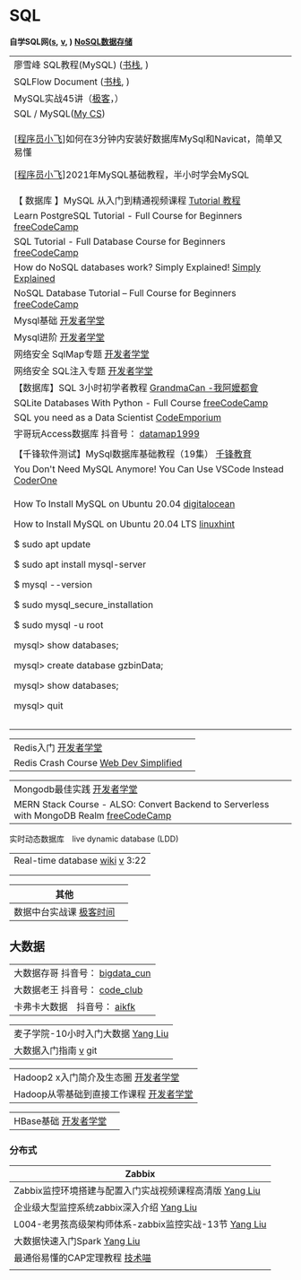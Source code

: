 # SQL

**自学SQL网(**[**s**](http://xuesql.cn)**,** [**v**](https://www.bilibili.com/video/BV12V411a7wZ/)**, )** [**NoSQL数据存储**](https://www.fullstackpython.com/no-sql-datastore.html)

|                                                                                                                                                                                                                                                                                                                                                                                                                                                                                                                                                             |
| ----------------------------------------------------------------------------------------------------------------------------------------------------------------------------------------------------------------------------------------------------------------------------------------------------------------------------------------------------------------------------------------------------------------------------------------------------------------------------------------------------------------------------------------------------------- |
| 廖雪峰 SQL教程(MySQL) ([书栈](https://www.bookstack.cn/books/liaoxuefeng-sql), )                                                                                                                                                                                                                                                                                                                                                                                                                                                                                   |
| SQLFlow Document ([书栈](https://www.bookstack.cn/books/SQLFlow-EN), )                                                                                                                                                                                                                                                                                                                                                                                                                                                                                        |
| MySQL实战45讲（[极客](https://time.geekbang.org/column/intro/100020801)，）                                                                                                                                                                                                                                                                                                                                                                                                                                                                                         |
| SQL / MySQL([My CS](https://www.youtube.com/playlist?list=PLqrmzsjOpq5j5u6dAqGPbifOFNYF2EBNx))                                                                                                                                                                                                                                                                                                                                                                                                                                                              |
| <p>[<a href="https://www.youtube.com/watch?v=BzgtKhNlVFY">程序员小飞</a>]如何在3分钟内安装好数据库MySql和Navicat，简单又易懂</p><p>[<a href="https://www.youtube.com/watch?v=BzgtKhNlVFY">程序员小飞</a>]2021年MySQL基础教程，半小时学会MySQL | 全网最新最易东，2倍速享用味道更佳</p>                                                                                                                                                                                                                                                                                                                               |
| 【 数据库 】MySQL 从入门到精通视频课程 [Tutorial 教程](https://www.youtube.com/playlist?list=PLnHbptcieUBeQge-fNq9qABiqoopGMg3L)                                                                                                                                                                                                                                                                                                                                                                                                                                             |
| Learn PostgreSQL Tutorial - Full Course for Beginners [freeCodeCamp](https://www.youtube.com/watch?v=qw--VYLpxG4)                                                                                                                                                                                                                                                                                                                                                                                                                                           |
| SQL Tutorial - Full Database Course for Beginners [freeCodeCamp](https://www.youtube.com/watch?v=HXV3zeQKqGY)                                                                                                                                                                                                                                                                                                                                                                                                                                               |
| How do NoSQL databases work? Simply Explained! [Simply Explained](https://www.youtube.com/watch?v=0buKQHokLK8)                                                                                                                                                                                                                                                                                                                                                                                                                                              |
| NoSQL Database Tutorial – Full Course for Beginners [freeCodeCamp](https://www.youtube.com/watch?v=xh4gy1lbL2k)                                                                                                                                                                                                                                                                                                                                                                                                                                             |
| Mysql基础 [开发者学堂](https://www.youtube.com/playlist?list=PLGmd9-PCMLhYy9WcEWjgY3VUA0GrMjyqq)                                                                                                                                                                                                                                                                                                                                                                                                                                                                   |
| Mysql进阶 [开发者学堂](https://www.youtube.com/playlist?list=PLGmd9-PCMLhZAfQdrjsy2SiFVG9fFq9-c)                                                                                                                                                                                                                                                                                                                                                                                                                                                                   |
| 网络安全 SqlMap专题 [开发者学堂](https://www.youtube.com/playlist?list=PLGmd9-PCMLhbcKMJYdV1QE6ecj84tUxi0)                                                                                                                                                                                                                                                                                                                                                                                                                                                             |
| 网络安全 SQL注入专题 [开发者学堂](https://www.youtube.com/playlist?list=PLGmd9-PCMLhbektcoFGW7VJ9huFMm9JMt)                                                                                                                                                                                                                                                                                                                                                                                                                                                              |
| 【数据库】SQL 3小时初学者教程 [GrandmaCan -我阿嬤都會](https://www.youtube.com/watch?v=gvRXjsrpCHw)                                                                                                                                                                                                                                                                                                                                                                                                                                                                          |
| SQLite Databases With Python - Full Course [freeCodeCamp](https://www.youtube.com/watch?v=byHcYRpMgI4)                                                                                                                                                                                                                                                                                                                                                                                                                                                      |
| SQL you need as a Data Scientist [CodeEmporium](https://www.youtube.com/watch?v=CM2zjiud5PI)                                                                                                                                                                                                                                                                                                                                                                                                                                                                |
| 宇哥玩Access数据库 抖音号： [datamap1999](https://www.douyin.com/user/MS4wLjABAAAAin9w9OsIhOrpoHa15hIs0ZMLQYWjCGVwJZznOi39pg0?author\_id=92217300043\&enter\_from=video\_detail\&enter\_method=video\_title\&from\_gid=6899788817893477635\&group\_id=6899788817893477635\&log\_pb=%7B%22impr\_id%22%3A%22021633809810658fdbddc0300fff0010a8a62d5000000576f83d8%22%7D)                                                                                                                                                                                                |
|                                                                                                                                                                                                                                                                                                                                                                                                                                                                                                                                                             |
| 【千锋软件测试】MySql数据库基础教程（19集） [千锋教育](\[link]\(https:/www.youtube.com/playlist)                                                                                                                                                                                                                                                                                                                                                                                                                                                                                  |
| You Don't Need MySQL Anymore! You Can Use VSCode Instead [CoderOne](\[link]\(https:/www.youtube.com/watch)                                                                                                                                                                                                                                                                                                                                                                                                                                                  |
| <p>How To Install MySQL on Ubuntu 20.04 <a href="https://www.digitalocean.com/community/tutorials/how-to-install-mysql-on-ubuntu-20-04">digitalocean</a></p><p>How to Install MySQL on Ubuntu 20.04 LTS <a href="https://www.youtube.com/watch?v=TG6WAnyeDRw">linuxhint</a></p><p>$ sudo apt update</p><p>$ sudo apt install mysql-server</p><p>$ mysql --version</p><p>$ sudo mysql_secure_installation</p><p>$ sudo mysql -u root</p><p>mysql> show databases;</p><p>mysql> create database gzbinData;</p><p>mysql> show databases;</p><p>mysql> quit</p> |
|                                                                                                                                                                                                                                                                                                                                                                                                                                                                                                                                                             |
|                                                                                                                                                                                                                                                                                                                                                                                                                                                                                                                                                             |

|                                                                                           |   |
| ----------------------------------------------------------------------------------------- | - |
| Redis入门 [开发者学堂](https://www.youtube.com/playlist?list=PLGmd9-PCMLhbeBI7RH4ppJFeDtP6SdfH4) |   |
| Redis Crash Course [Web Dev Simplified](https://www.youtube.com/watch?v=jgpVdJB2sKQ)      |   |

|                                                                                                                                        |
| -------------------------------------------------------------------------------------------------------------------------------------- |
| Mongodb最佳实践 [开发者学堂](https://www.youtube.com/playlist?list=PLGmd9-PCMLhZjgqnj6wEB0fVusQJASh2c)                                          |
| MERN Stack Course - ALSO: Convert Backend to Serverless with MongoDB Realm [freeCodeCamp](https://www.youtube.com/watch?v=mrHNSanmqQ4) |

实时动态数据库　live dynamic database (LDD)

|                                                                                                                                     |
| ----------------------------------------------------------------------------------------------------------------------------------- |
| Real-time database [wiki](https://en.wikipedia.org/wiki/Real-time\_database) [v](https://www.youtube.com/watch?v=6laeV\_9xGKo) 3:22 |
|                                                                                                                                     |
|                                                                                                                                     |

| 其他                                                               |   |
| ---------------------------------------------------------------- | - |
| 数据中台实战课 [极客时间](https://time.geekbang.org/column/intro/100049101) |   |

## 大数据

|                                                                                                                                                                                                                                                                                                                                                               |
| ------------------------------------------------------------------------------------------------------------------------------------------------------------------------------------------------------------------------------------------------------------------------------------------------------------------------------------------------------------- |
| 大数据存哥 抖音号： [bigdata\_cun](https://www.douyin.com/user/MS4wLjABAAAAE6J6zqyDX-yNq09ag6uhTFUJUpRzPCCIaz95w4tqy7eXDpZrmWYqYmOVPipgXuW0?author\_id=2735238559043117\&enter\_from=video\_detail\&enter\_method=video\_title\&from\_gid=6916748072622017805\&group\_id=6916748072622017805\&log\_pb=%7B%22impr\_id%22%3A%22202110090706560101330302043E0A99A0%22%7D) |
| 大数据老王 抖音号： [code\_club](https://www.douyin.com/user/MS4wLjABAAAAml759D7raW33xNxTBdRr36zCloEZi2RcBNj606oXC8R8H1c-jXh05MIHZURGlgA0?author\_id=1248679939287949\&enter\_from=video\_detail\&enter\_method=video\_title\&from\_gid=7003319844758129933\&group\_id=7003319844758129933\&log\_pb=%7B%22impr\_id%22%3A%2220211009073915010151199071470C8149%22%7D)   |
| 卡弗卡大数据　抖音号： [aikfk](https://www.douyin.com/user/MS4wLjABAAAAoPDEFZ9mvQhgucluoypWsSAW-cNVFx3xja2Gz1vEjnk)                                                                                                                                                                                                                                                      |

|                                                                                                     |
| --------------------------------------------------------------------------------------------------- |
| 麦子学院-10小时入门大数据 [Yang Liu](https://www.youtube.com/playlist?list=PLhXu26RzZZTzveyPX8XgTBKf3tjxjA1tW) |
| 大数据入门指南 [v](https://www.douyin.com/video/6992859759204519204) git                                   |

|                                                                                                     |
| --------------------------------------------------------------------------------------------------- |
| Hadoop2 x入门简介及生态圈 [开发者学堂](https://www.youtube.com/playlist?list=PLGmd9-PCMLhYUmaVt1FF7yFDic8pcAzR1) |
| Hadoop从零基础到直接工作课程 [开发者学堂](https://www.youtube.com/playlist?list=PLGmd9-PCMLha2gKQquPR0SB8QDQh89xmy) |

|                                                                                           |   |
| ----------------------------------------------------------------------------------------- | - |
| HBase基础 [开发者学堂](https://www.youtube.com/playlist?list=PLGmd9-PCMLhbpYutMb5xJ1891erEb3OWO) |   |

### 分布式

| Zabbix                                                                                                              |
| ------------------------------------------------------------------------------------------------------------------- |
| Zabbix监控环境搭建与配置入门实战视频课程高清版 [Yang Liu](https://www.youtube.com/playlist?list=PLhXu26RzZZTyyfFX7DBn48FyEVbO-Tr4e)     |
| 企业级大型监控系统zabbix深入介绍 [Yang Liu](https://www.youtube.com/playlist?list=PLhXu26RzZZTx61m6rK8KZmbGXX8WrpdZC)            |
| L004-老男孩高级架构师体系-zabbix监控实战-13节 [Yang Liu](https://www.youtube.com/playlist?list=PLhXu26RzZZTz7AB9RX05DaQJIPEY4sV8D) |
| 大数据快速入门Spark [Yang Liu](https://www.youtube.com/playlist?list=PLhXu26RzZZTxTicoh0YEm6fhGXM\_xLLWr)                  |
| 最通俗易懂的CAP定理教程 [技术喵](https://www.youtube.com/watch?v=yA-mOVIO8jA)                                                    |
|                                                                                                                     |
